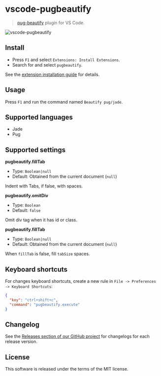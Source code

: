 # vscode-pugbeautify

> [pug-beautify](https://github.com/vingorius/pug-beautify) plugin for VS Code.

![vscode-pugbeautify](https://cloud.githubusercontent.com/assets/7034281/18758177/a593dace-80ff-11e6-86e9-07a1d3240081.gif)

## Install

  * Press `F1` and select `Extensions: Install Extensions`.
  * Search for and select `pugbeautify`.

See the [extension installation guide](https://code.visualstudio.com/docs/editor/extension-gallery) for details.

## Usage

Press `F1` and run the command named `Beautify pug/jade`.

## Supported languages

  * Jade
  * Pug

## Supported settings

**pugbeautify.fillTab**

  * Type: `Boolean|null`
  * Default: Obtained from the current document (`null`)

Indent with Tabs, if false, with spaces.

**pugbeautify.omitDiv**

  * Type: `Boolean`
  * Default: `false`

Omit div tag when it has id or class.

**pugbeautify.fillTab**

  * Type: `Boolean|null`
  * Default: Obtained from the current document (`null`)

When `fillTab` is false, fill `tabSize` spaces.

## Keyboard shortcuts

For changes keyboard shortcuts, create a new rule in `File -> Preferences -> Keyboard Shortcuts`:

```json
{
  "key": "ctrl+shift+c",
  "command": "pugbeautify.execute"
}
```

## Changelog

See the [Releases section of our GitHub project](https://github.com/mrmlnc/vscode-pugbeautify/releases) for changelogs for each release version.

## License

This software is released under the terms of the MIT license.
